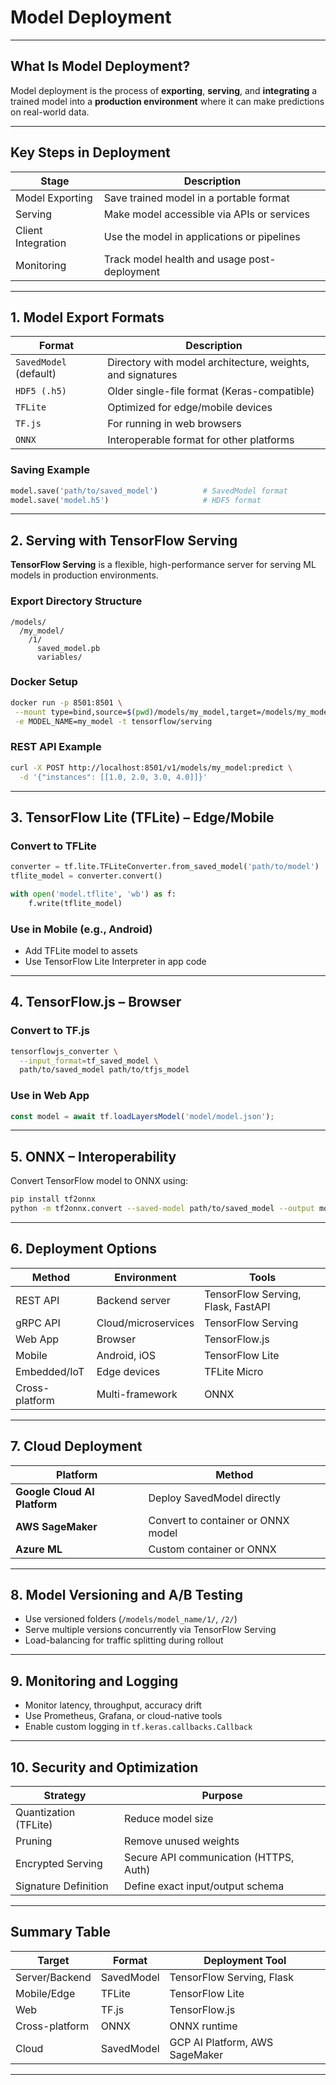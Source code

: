 # Model Deployment

---

## What Is Model Deployment?

Model deployment is the process of **exporting**, **serving**, and **integrating** a trained model into a **production environment** where it can make predictions on real-world data.

---

## Key Steps in Deployment

| Stage              | Description                                  |
| ------------------ | -------------------------------------------- |
| Model Exporting    | Save trained model in a portable format      |
| Serving            | Make model accessible via APIs or services   |
| Client Integration | Use the model in applications or pipelines   |
| Monitoring         | Track model health and usage post-deployment |

---

## 1. Model Export Formats

| Format                 | Description                                                |
| ---------------------- | ---------------------------------------------------------- |
| `SavedModel` (default) | Directory with model architecture, weights, and signatures |
| `HDF5 (.h5)`           | Older single-file format (Keras-compatible)                |
| `TFLite`               | Optimized for edge/mobile devices                          |
| `TF.js`                | For running in web browsers                                |
| `ONNX`                 | Interoperable format for other platforms                   |

### Saving Example

```python
model.save('path/to/saved_model')          # SavedModel format
model.save('model.h5')                     # HDF5 format
```

---

## 2. Serving with TensorFlow Serving

**TensorFlow Serving** is a flexible, high-performance server for serving ML models in production environments.

### Export Directory Structure

```
/models/
  /my_model/
    /1/
      saved_model.pb
      variables/
```

### Docker Setup

```bash
docker run -p 8501:8501 \
 --mount type=bind,source=$(pwd)/models/my_model,target=/models/my_model \
 -e MODEL_NAME=my_model -t tensorflow/serving
```

### REST API Example

```bash
curl -X POST http://localhost:8501/v1/models/my_model:predict \
  -d '{"instances": [[1.0, 2.0, 3.0, 4.0]]}'
```

---

## 3. TensorFlow Lite (TFLite) – Edge/Mobile

### Convert to TFLite

```python
converter = tf.lite.TFLiteConverter.from_saved_model('path/to/model')
tflite_model = converter.convert()

with open('model.tflite', 'wb') as f:
    f.write(tflite_model)
```

### Use in Mobile (e.g., Android)

* Add TFLite model to assets
* Use TensorFlow Lite Interpreter in app code

---

## 4. TensorFlow\.js – Browser

### Convert to TF.js

```bash
tensorflowjs_converter \
  --input_format=tf_saved_model \
  path/to/saved_model path/to/tfjs_model
```

### Use in Web App

```javascript
const model = await tf.loadLayersModel('model/model.json');
```

---

## 5. ONNX – Interoperability

Convert TensorFlow model to ONNX using:

```bash
pip install tf2onnx
python -m tf2onnx.convert --saved-model path/to/saved_model --output model.onnx
```

---

## 6. Deployment Options

| Method         | Environment         | Tools                              |
| -------------- | ------------------- | ---------------------------------- |
| REST API       | Backend server      | TensorFlow Serving, Flask, FastAPI |
| gRPC API       | Cloud/microservices | TensorFlow Serving                 |
| Web App        | Browser             | TensorFlow\.js                     |
| Mobile         | Android, iOS        | TensorFlow Lite                    |
| Embedded/IoT   | Edge devices        | TFLite Micro                       |
| Cross-platform | Multi-framework     | ONNX                               |

---

## 7. Cloud Deployment

| Platform                     | Method                             |
| ---------------------------- | ---------------------------------- |
| **Google Cloud AI Platform** | Deploy SavedModel directly         |
| **AWS SageMaker**            | Convert to container or ONNX model |
| **Azure ML**                 | Custom container or ONNX           |

---

## 8. Model Versioning and A/B Testing

* Use versioned folders (`/models/model_name/1/`, `/2/`)
* Serve multiple versions concurrently via TensorFlow Serving
* Load-balancing for traffic splitting during rollout

---

## 9. Monitoring and Logging

* Monitor latency, throughput, accuracy drift
* Use Prometheus, Grafana, or cloud-native tools
* Enable custom logging in `tf.keras.callbacks.Callback`

---

## 10. Security and Optimization

| Strategy              | Purpose                                |
| --------------------- | -------------------------------------- |
| Quantization (TFLite) | Reduce model size                      |
| Pruning               | Remove unused weights                  |
| Encrypted Serving     | Secure API communication (HTTPS, Auth) |
| Signature Definition  | Define exact input/output schema       |

---

## Summary Table

| Target         | Format     | Deployment Tool                |
| -------------- | ---------- | ------------------------------ |
| Server/Backend | SavedModel | TensorFlow Serving, Flask      |
| Mobile/Edge    | TFLite     | TensorFlow Lite                |
| Web            | TF.js      | TensorFlow\.js                 |
| Cross-platform | ONNX       | ONNX runtime                   |
| Cloud          | SavedModel | GCP AI Platform, AWS SageMaker |

---
